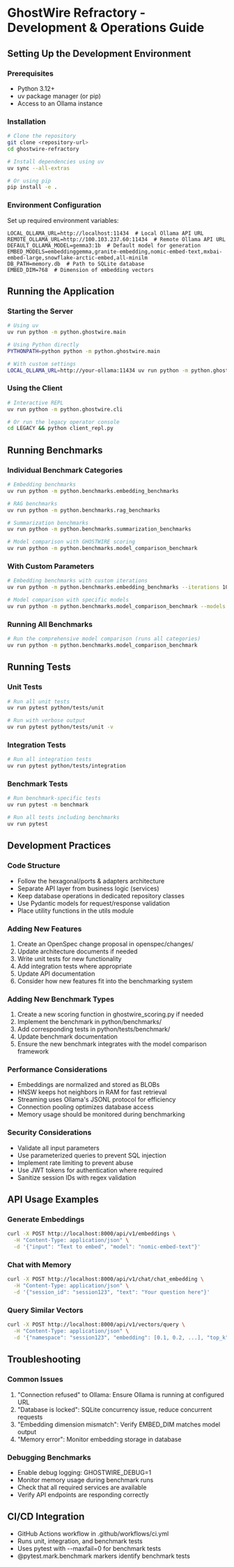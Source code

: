 # GhostWire Refractory - Development & Operations Guide

## Setting Up the Development Environment

### Prerequisites
- Python 3.12+
- uv package manager (or pip)
- Access to an Ollama instance

### Installation
```bash
# Clone the repository
git clone <repository-url>
cd ghostwire-refractory

# Install dependencies using uv
uv sync --all-extras

# Or using pip
pip install -e .
```

### Environment Configuration
Set up required environment variables:
```
LOCAL_OLLAMA_URL=http://localhost:11434  # Local Ollama API URL
REMOTE_OLLAMA_URL=http://100.103.237.60:11434  # Remote Ollama API URL
DEFAULT_OLLAMA_MODEL=gemma3:1b  # Default model for generation
EMBED_MODELS=embeddinggemma,granite-embedding,nomic-embed-text,mxbai-embed-large,snowflake-arctic-embed,all-minilm
DB_PATH=memory.db  # Path to SQLite database
EMBED_DIM=768  # Dimension of embedding vectors
```

## Running the Application

### Starting the Server
```bash
# Using uv
uv run python -m python.ghostwire.main

# Using Python directly
PYTHONPATH=python python -m python.ghostwire.main

# With custom settings
LOCAL_OLLAMA_URL=http://your-ollama:11434 uv run python -m python.ghostwire.main
```

### Using the Client
```bash
# Interactive REPL
uv run python -m python.ghostwire.cli

# Or run the legacy operator console
cd LEGACY && python client_repl.py
```

## Running Benchmarks

### Individual Benchmark Categories
```bash
# Embedding benchmarks
uv run python -m python.benchmarks.embedding_benchmarks

# RAG benchmarks
uv run python -m python.benchmarks.rag_benchmarks

# Summarization benchmarks
uv run python -m python.benchmarks.summarization_benchmarks

# Model comparison with GHOSTWIRE scoring
uv run python -m python.benchmarks.model_comparison_benchmark
```

### With Custom Parameters
```bash
# Embedding benchmarks with custom iterations
uv run python -m python.benchmarks.embedding_benchmarks --iterations 10

# Model comparison with specific models
uv run python -m python.benchmarks.model_comparison_benchmark --models gemma3:1b nomic-embed-text
```

### Running All Benchmarks
```bash
# Run the comprehensive model comparison (runs all categories)
uv run python -m python.benchmarks.model_comparison_benchmark
```

## Running Tests

### Unit Tests
```bash
# Run all unit tests
uv run pytest python/tests/unit

# Run with verbose output
uv run pytest python/tests/unit -v
```

### Integration Tests
```bash
# Run all integration tests
uv run pytest python/tests/integration
```

### Benchmark Tests
```bash
# Run benchmark-specific tests
uv run pytest -m benchmark

# Run all tests including benchmarks
uv run pytest
```

## Development Practices

### Code Structure
- Follow the hexagonal/ports & adapters architecture
- Separate API layer from business logic (services)
- Keep database operations in dedicated repository classes
- Use Pydantic models for request/response validation
- Place utility functions in the utils module

### Adding New Features
1. Create an OpenSpec change proposal in openspec/changes/
2. Update architecture documents if needed
3. Write unit tests for new functionality
4. Add integration tests where appropriate
5. Update API documentation
6. Consider how new features fit into the benchmarking system

### Adding New Benchmark Types
1. Create a new scoring function in ghostwire_scoring.py if needed
2. Implement the benchmark in python/benchmarks/
3. Add corresponding tests in python/tests/benchmark/
4. Update benchmark documentation
5. Ensure the new benchmark integrates with the model comparison framework

### Performance Considerations
- Embeddings are normalized and stored as BLOBs
- HNSW keeps hot neighbors in RAM for fast retrieval
- Streaming uses Ollama's JSONL protocol for efficiency
- Connection pooling optimizes database access
- Memory usage should be monitored during benchmarking

### Security Considerations
- Validate all input parameters
- Use parameterized queries to prevent SQL injection
- Implement rate limiting to prevent abuse
- Use JWT tokens for authentication where required
- Sanitize session IDs with regex validation

## API Usage Examples

### Generate Embeddings
```bash
curl -X POST http://localhost:8000/api/v1/embeddings \
  -H "Content-Type: application/json" \
  -d '{"input": "Text to embed", "model": "nomic-embed-text"}'
```

### Chat with Memory
```bash
curl -X POST http://localhost:8000/api/v1/chat/chat_embedding \
  -H "Content-Type: application/json" \
  -d '{"session_id": "session123", "text": "Your question here"}'
```

### Query Similar Vectors
```bash
curl -X POST http://localhost:8000/api/v1/vectors/query \
  -H "Content-Type: application/json" \
  -d '{"namespace": "session123", "embedding": [0.1, 0.2, ...], "top_k": 5}'
```

## Troubleshooting

### Common Issues
1. "Connection refused" to Ollama: Ensure Ollama is running at configured URL
2. "Database is locked": SQLite concurrency issue, reduce concurrent requests
3. "Embedding dimension mismatch": Verify EMBED_DIM matches model output
4. "Memory error": Monitor embedding storage in database

### Debugging Benchmarks
- Enable debug logging: GHOSTWIRE_DEBUG=1
- Monitor memory usage during benchmark runs
- Check that all required services are available
- Verify API endpoints are responding correctly

## CI/CD Integration
- GitHub Actions workflow in .github/workflows/ci.yml
- Runs unit, integration, and benchmark tests
- Uses pytest with --maxfail=0 for benchmark tests
- @pytest.mark.benchmark markers identify benchmark tests